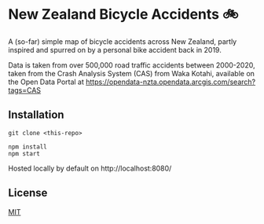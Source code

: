# New Zealand Bicycle Accidents 🚲 

A (so-far) simple map of bicycle accidents across New Zealand, partly inspired and spurred on by a personal bike accident back in 2019. 

Data is taken from over 500,000 road traffic accidents between 2000-2020, taken from the Crash Analysis System (CAS) from Waka Kotahi, available on the Open Data Portal at https://opendata-nzta.opendata.arcgis.com/search?tags=CAS

## Installation

```
git clone <this-repo> 

npm install
npm start
```
Hosted locally by default on http://localhost:8080/

## License
[MIT](https://choosealicense.com/licenses/mit/)